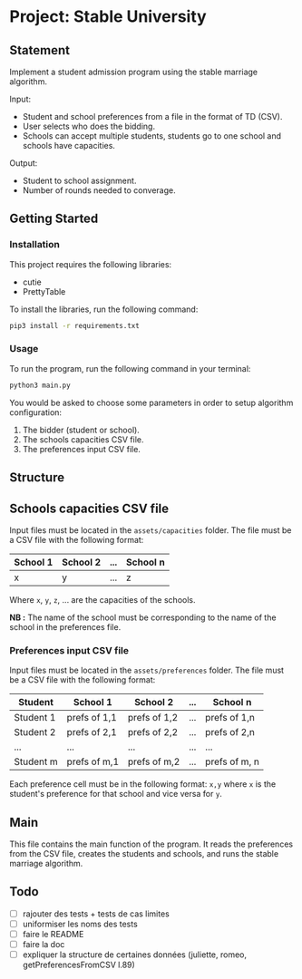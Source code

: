 # Project: Stable University

## Statement
Implement a student admission program using the stable marriage algorithm.

Input:
 - Student and school preferences from a file in the format of TD (CSV).
 - User selects who does the bidding.
 - Schools can accept multiple students, students go to one school and schools have capacities.

Output:
 - Student to school assignment.
 - Number of rounds needed to converage.

## Getting Started
### Installation
This project requires the following libraries:
- cutie
- PrettyTable

To install the libraries, run the following command:
```bash
pip3 install -r requirements.txt
```

### Usage
To run the program, run the following command in your terminal:
```bash
python3 main.py
```

You would be asked to choose some parameters in order to setup algorithm configuration:
1. The bidder (student or school).
2. The schools capacities CSV file.
3. The preferences input CSV file.

## Structure
## Schools capacities CSV file
Input files must be located in the `assets/capacities` folder. The file must be a CSV file with the following format:

| School 1 | School 2 | ... | School n |
|----------|----------|-----|----------|
| x        | y        | ... | z        |

Where `x`, `y`, `z`, ... are the capacities of the schools.

**NB :** The name of the school must be corresponding to the name of the school in the preferences file.

### Preferences input CSV file
Input files must be located in the `assets/preferences` folder. The file must be a CSV file with the following format:

| Student   | School 1     | School 2     | ... | School n      |
|-----------|--------------|--------------|-----|---------------|
| Student 1 | prefs of 1,1 | prefs of 1,2 | ... | prefs of 1,n  |
| Student 2 | prefs of 2,1 | prefs of 2,2 | ... | prefs of 2,n  |
| ...       | ...          | ...          | ... | ...           |
| Student m | prefs of m,1 | prefs of m,2 | ... | prefs of m, n |

Each preference cell must be in the following format: `x,y` where `x` is the student's preference for that school and vice versa for `y`.

## Main

This file contains the main function of the program. It reads the preferences from the CSV file, creates the students and schools, and runs the stable marriage algorithm.

## Todo
 - [ ] rajouter des tests + tests de cas limites
 - [ ] uniformiser les noms des tests
 - [ ] faire le README
 - [ ] faire la doc
 - [ ] expliquer la structure de certaines données (juliette, romeo, getPreferencesFromCSV l.89)
